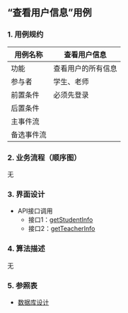## “查看用户信息”用例

### 1. 用例规约

用例名称 | 查看用户信息
---|---
功能 | 查看用户的所有信息
参与者 | 学生、老师
前置条件 | 必须先登录
后置条件 | 
主事件流 | 
备选事件流 | 

### 2. 业务流程（顺序图）
无

### 3. 界面设计
- API接口调用
    - 接口1：[getStudentInfo](../impl/getStudentInfo.md)
    - 接口2：[getTeacherInfo](../impl/getTeacherInfo.md)

### 4. 算法描述
无
 

### 5. 参照表
- [数据库设计](../数据库设计.md)

